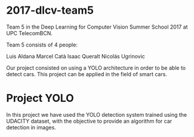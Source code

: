 # 2017-dlcv-team5
Team 5 in the Deep Learning for Computer Vision Summer School 2017 at UPC TelecomBCN.

Team 5 consists of 4 people:

Luis Aldana
Marcel Catà
Isaac Queralt
Nicolás Ugrinovic

Our project consisted on using a YOLO architecture in order to be able to detect cars. This project can be applied in the field of smart cars.

# Project YOLO

In this project we have used the YOLO detection system trained using the UDACITY dataset, with the objective to provide an algorithm for car detection in images.

<img src="http://i.imgur.com/JBxkHGZ.png" alt>


